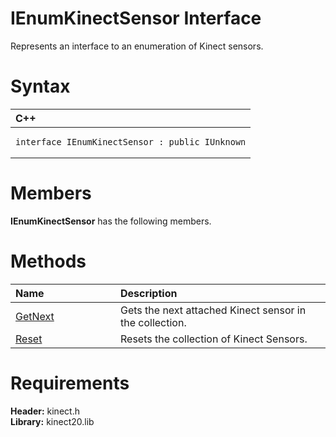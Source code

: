 IEnumKinectSensor Interface  
===========================  

Represents an interface to an enumeration of Kinect sensors. <span id="syntaxSection"></span>

Syntax  
======  

<table>
<colgroup>
<col width="100%" />
</colgroup>
<thead>
<tr class="header">
<th align="left">C++</th>
</tr>
</thead>
<tbody>
<tr class="odd">
<td align="left"><pre><code>interface IEnumKinectSensor : public IUnknown</code></pre></td>
</tr>
</tbody>
</table>

<span id="classMembersSection"></span>

Members  
=======  

**IEnumKinectSensor** has the following members.  

<span id="publicmethodsSection"></span>

Methods  
=======  

<table>
<colgroup>
<col width="30%" />
<col width="60%" />
</colgroup>
<thead>
<tr class="header">
<th align="left">Name</th>
<th align="left">Description</th>
</tr>
</thead>
<tbody>
<tr class="odd">
<td align="left"><a href="IEnumKinectSensor_Interface/Methods/GetNext_Method.md">GetNext</a></td>
<td align="left">Gets the next attached Kinect sensor in the collection.</td>
</tr>
<tr class="even">
<td align="left"><a href="IEnumKinectSensor_Interface/Methods/Reset_Method.md">Reset</a></td>
<td align="left">Resets the collection of Kinect Sensors.</td>
</tr>
</tbody>
</table>

<span id="requirements"></span>

Requirements  
============  

**Header:** kinect.h  
**Library:** kinect20.lib  



<!--Please do not edit the data in the comment block below.-->
<!--
TOCTitle : IEnumKinectSensor Interface
RLTitle : IEnumKinectSensor Interface
KeywordK : IEnumKinectSensor interface, about
HelpPriority : 2
TopicType : apiref
KeywordF : IEnumKinectSensor
KeywordF : Microsoft.Kinect.kinect.IEnumKinectSensor
KeywordA : T:Microsoft.Kinect.kinect.IEnumKinectSensor
AssetID : T:Microsoft.Kinect.kinect.IEnumKinectSensor
Locale : en-us
CommunityContent : 1
APIType : Managed
APILocation : 
APIName : Microsoft.Kinect.kinect.IEnumKinectSensor
TargetOS : Windows
TopicType : kbSyntax
DevLang : C++
DocSet : K4Wv2
ProjType : K4Wv2Proj
Technology : Kinect for Windows
Product : Kinect for Windows SDK v2
productversion : 20
-->
